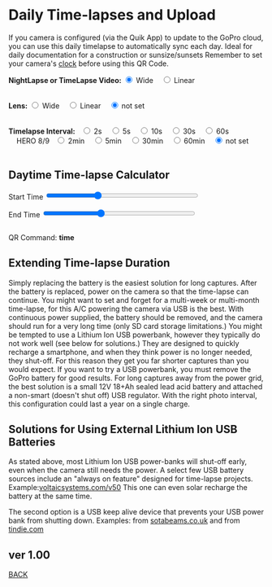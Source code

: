 <script src="../../jquery.min.js"></script>
<script src="../../qrcodeborder.js"></script>
<style>
        #qrcode{
            width: 100%;
        }
        div{
            width: 100%;
            display: inline-block;
        }
</style>

# Daily Time-lapses and Upload

If you camera is configured (via the Quik App) to update to the GoPro cloud, you can use this daily timelapse to automatically sync each day.  Ideal for daily documentation for a construction or sunsize/sunsets
Remember to set your camera's [clock](../precisiontime) before using this QR Code.

<b>NightLapse or TimeLapse Video:</b>
  <input type="radio" id="nltlv1" name="nltlv" value="mT" checked> <label for="nltlv1">Wide </label>&nbsp;&nbsp;
  <input type="radio" id="nltlv2" name="nltlv" value="mNL"> <label for="nltlv2">Linear </label><br><br>
 </div>
 
<b>Lens:</b>
  <input type="radio" id="tlvf1" name="tlvfov" value="fW"> <label for="tlvf1">Wide </label>&nbsp;&nbsp;
  <input type="radio" id="tlvf2" name="tlvfov" value="fL"> <label for="tlvf2">Linear </label>&nbsp;&nbsp;
  <input type="radio" id="tlvf3" name="tlvfov" value="" checked> <label for="tlvf3">not set</label><br><br>
 </div>
 
<b>Timelapse Interval:</b>&nbsp;&nbsp;
  <input type="radio" id="fpslapse1" name="fpslapse" value="p.2">  <label for="fpslapse1">2s  </label>&nbsp;&nbsp;
  <input type="radio" id="fpslapse2" name="fpslapse" value="p.5">  <label for="fpslapse2">5s  </label>&nbsp;&nbsp;
  <input type="radio" id="fpslapse3" name="fpslapse" value="p.10"> <label for="fpslapse3">10s </label>&nbsp;&nbsp;
  <input type="radio" id="fpslapse4" name="fpslapse" value="p.30"> <label for="fpslapse4">30s </label>&nbsp;&nbsp;
  <input type="radio" id="fpslapse5" name="fpslapse" value="p.60"> <label for="fpslapse5">60s </label>&nbsp;&nbsp;<br>
  &nbsp;&nbsp;&nbsp;&nbsp;HERO 8/9&nbsp;&nbsp; 
  <input type="radio" id="fpslapse6" name="fpslapse" value="p.120" > <label for="fpslapse6">2min </label>&nbsp;&nbsp;
  <input type="radio" id="fpslapse7" name="fpslapse" value="p.300" > <label for="fpslapse7">5min </label>&nbsp;&nbsp;
  <input type="radio" id="fpslapse8" name="fpslapse" value="p.1800"> <label for="fpslapse8">30min </label>&nbsp;&nbsp;
  <input type="radio" id="fpslapse9" name="fpslapse" value="p.3600"> <label for="fpslapse9">60min </label>&nbsp;&nbsp;
  <input type="radio" id="fpslapse10" name="fpslapse" value="" checked> <label for="fpslapse10">not set</label><br><br>
</div>
 
 
## Daytime Time-lapse Calculator

Start Time <input type="range" style="width: 300px;" id="tlstrt" name="tlstrt" min="1" max="143" value="48"><label for="tlstrt"></label> <b id="starttext"></b>

End Time <input type="range" style="width: 300px;" id="tlend" name="tlend" min="1" max="143" value="54"><label for="tlend"></label> <b id="endtext"></b>

<center>
<div id="qrcode"></div>
<br>
</center>

QR Command: <b id="qrtext">time</b><br>
        
## Extending Time-lapse Duration

Simply replacing the battery is the easiest solution for long captures. After the battery is replaced, power on the camera so that the time-lapse can continue. You might want to set and forget for a multi-week or multi-month time-lapse, for this A/C powering the camera via USB is the best. With continuous power supplied, the battery should be removed, and the camera should run for a very long time (only SD card storage limitations.) You might be tempted to use a Lithium Ion USB powerbank, however they typically do not work well (see below for solutions.) They are designed to quickly recharge a smartphone, and when they think power is no longer needed, they shut-off. For this reason they get you far shorter captures than you would expect. If you want to try a USB powerbank, you must remove the GoPro battery for good results. For long captures away from the power grid, the best solution is a small 12V 18+Ah sealed lead acid battery and attached a non-smart (doesn't shut off) USB regulator. With the right photo interval, this configuration could last a year on a single charge.   
		
## Solutions for Using External Lithium Ion USB Batteries

As stated above, most Lithium Ion USB power-banks will shut-off early, even when the camera still needs the power. A select few USB battery sources include an "always on feature" designed for time-lapse projects.  Example:[voltaicsystems.com/v50](https://voltaicsystems.com/v50/) This one can even solar recharge the battery at the same time.

The second option is a USB keep alive device that prevents your USB power bank from shutting down.  Examples: from [sotabeams.co.uk](https://www.sotabeams.co.uk/usb-battery-pack-keep-alive-load/) and from [tindie.com](https://www.tindie.com/products/overz/smart-power-bank-keep-alive/)

	
## ver 1.00

[BACK](..)

<script>
var once = true;
var qrcode;
var cmd = "mPdP!60SQ!1R";
var lasttimecmd = "";
var changed = false;

function makeQR() 
{	
  if(once === true)
  {
    qrcode = new QRCode(document.getElementById("qrcode"), 
    {
      text : "!oMBURN=\"\"",
      width : 360,
      height : 360,
      correctLevel : QRCode.CorrectLevel.M
    });
    once = false;
  }
}

function checkTime(i) {
    if (i < 10) {i = "0" + i;}  // add zero in front of numbers < 10
    return i;
}

function pad(num, size) {
    var s = num+"";
    while (s.length < size) s = "0" + s;
    return s;
}


function timeLoop()
{
  if(document.getElementById("tlstrt") !== null)
  {
	var start = parseInt(document.getElementById("tlstrt").value);
	var startmins = start*10;
	var end = parseInt(document.getElementById("tlend").value);
	var endmins = startmins + end*10;
	if(endmins>1430) endmins = 1430;
	var perday = parseInt(document.getElementById("tlday").value);
	
	var restarthourstime = Math.trunc(startmins / 60);
	var restartminstime = startmins - restarthourstime * 60;
	
	var starthourstime = Math.trunc((startmins-1) / 60);
	var startminstime = (startmins-1) - starthourstime * 60;	
	
	var endhourstime = Math.trunc(endmins / 60);
	var endminstime = endmins - endhourstime * 60;
	
	document.getElementById("perdaytext").innerHTML = perday;	
	
	var rtxt = pad(restarthourstime, 2) + ":" + pad(restartminstime, 2);
	var stxt = pad(starthourstime, 2) + ":" + pad(startminstime, 2);
	var etxt = pad(endhourstime, 2) + ":" + pad(endminstime, 2);
	
	document.getElementById("starttext").innerHTML = rtxt;
	document.getElementById("endtext").innerHTML = etxt;
	
	var d = 406 / perday;
	var dd = (406 - d * 6) / perday;
		
	dd *= 10;
	dd = Math.trunc(dd) / 10;
	
	document.getElementById("daystext").innerHTML = dd;
		
	var interval = Math.trunc(((endmins - startmins)*60 / perday) - 15);
	if(interval < 30) interval = 30;
	
	cmd = "mPdP>" + stxt + "<" + etxt + "!" + interval + "SQ~" + "!" + rtxt + "S!1R";
  }
  
  qrcode.clear(); 
  qrcode.makeCode(cmd);
  
  
  if(cmd != lasttimecmd)
  {
	changed = true;
	lasttimecmd = cmd;
  }
	
  if(changed === true)
  {
	document.getElementById("qrtext").innerHTML = cmd;
	changed = false;
  }
  
  var t = setTimeout(timeLoop, 100);
}

function myReloadFunction() {
  location.reload();
}

makeQR();
timeLoop();

</script>
